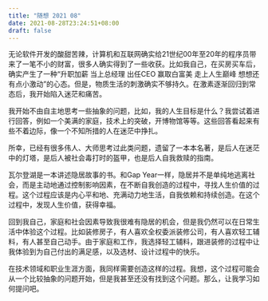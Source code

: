 ```yaml
---
title: "随想 2021 08"
date: 2021-08-28T23:24:51+08:00
draft: false
---
```


无论软件开发的酸甜苦辣，计算机和互联网确实给21世纪00年至20年的程序员带来了一笔不小的财富，很多人确实得到了一些收获。比如我自己，在买房买车后，确实产生了一种“升职加薪 当上总经理 出任CEO 赢取白富美 走上人生巅峰 想想还有点小激动”的心态。但是，物质生活的刺激确实不够持久。在激素逐渐回归到常态后，我开始陷入迷茫和痛苦。

我开始不由自主地思考一些抽象的问题，比如，我的人生目标是什么？我尝试着进行回答，例如一个美满的家庭，技术上的突破，开博物馆等等。这些回答看起来有些不着边际，像一个不知所措的人在迷茫中挣扎。

所幸，已经有很多伟人、大师思考过此类问题，遗留了一本本名著，是后人在迷茫中的灯塔，是后人被社会毒打时的盔甲，也是后人自我救赎的指南。

瓦尔登湖是一本讲述隐居故事的书。和Gap Year一样，隐居并不是单纯地逃离社会，而是主动地通过控制影响因素，在不断自我创造的过程中，寻找人生价值的过程。这个过程应该是内心平和地、充满动力地生活，自我依赖和持续创造。在这个过程中，发现人生价值，获得幸福。

回到我自己，家庭和社会因素导致我很难有隐居的机会，但是我仍然可以在日常生活中体验这个过程。比如装修房子，有人喜欢全权委派装修公司，有人喜欢轻工辅料，有人甚至自己动手。由于家庭和工作，我选择轻工辅料，跟进装修的过程中让我体验到为自己付出的满足感，以及选材、设计过程中的快乐。

在技术领域和职业生涯方面，我同样需要创造这样的过程。我想，这个过程可能会从一个比较抽象的问题开始，但是我甚至还没有找到这个问题。那么，让我学习如何提问吧。

